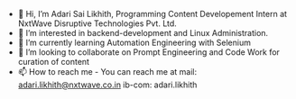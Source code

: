 - 👋 Hi, I’m Adari Sai Likhith, Programming Content Developement Intern at NxtWave Disruptive Technologies Pvt. Ltd.
- 👀 I’m interested in backend-development and Linux Administration.
- 🌱 I’m currently learning Automation Engineering with Selenium
- 💞️ I’m looking to collaborate on Prompt Engineering and Code Work for curation of content
- 📫 How to reach me - You can reach me at
                        mail: adari.likhith@nxtwave.co.in
                        ib-com: adari.likhith

<!---
Likhith-NxtWave/Likhith-NxtWave is a ✨ special ✨ repository because its `README.md` (this file) appears on your GitHub profile.
You can click the Preview link to take a look at your changes.
--->
